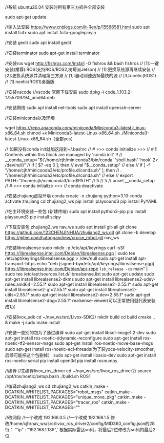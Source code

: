 //系统 ubuntu20.04 安装时所有第三方插件全部安装

sudo apt-get update

//输入法安装  https://www.cnblogs.com/it-Ren/p/15566581.html
sudo apt install fcitx
sudo apt install fcitx-googlepinyin

//安装 gedit
sudo apt install gedit

//安装terminator
sudo apt-get install terminator


//安装ros
wget http://fishros.com/install -O fishros && bash fishros
// [1]:一键安装(推荐):ROS(支持ROS/ROS2,树莓派Jetson)
// [1]:更换系统源再继续安装
// [2]:更换系统源并清理第三方源
// [1]:自动测速选择最快的源
// [3]:noetic(ROS1)
// [1]:noetic(ROS1)桌面版

//安装vscode
//vscode 官网下载安装
sudo dpkg -i code_1.103.2-1755709794_amd64.deb

//安装网络
sudo apt install net-tools
sudo apt install openssh-server

//安装miniconda以及环境

wget https://repo.anaconda.com/miniconda/Miniconda3-latest-Linux-x86_64.sh
chmod +x Miniconda3-latest-Linux-x86_64.sh
./Miniconda3-latest-Linux-x86_64.sh（全部yes）

// 如果没有conda init就加这段到~/.bashrc
// # >>> conda initialize >>>
// # !! Contents within this block are managed by 'conda init' !!
// __conda_setup="$('/home/cjh/miniconda3/bin/conda' 'shell.bash' 'hook' 2> /dev/null)"
// if [ $? -eq 0 ]; then
//     eval "$__conda_setup"
// else
//     if [ -f "/home/cjh/miniconda3/etc/profile.d/conda.sh" ]; then
//         . "/home/cjh/miniconda3/etc/profile.d/conda.sh"
//     else
//         export PATH="/home/cjh/miniconda3/bin:$PATH"
//     fi
// fi
// unset __conda_setup
// # <<< conda initialize <<<
// conda deactivate

//安装zhujiang虚拟环境
conda create -n zhujiang python=3.10
conda activate zhujiang
cd zhujiang2_ws
pip install playsound3
pip install PyYAML 

//在主环境安装一些包 (新建终端)
sudo apt install python3-pip
pip install playsound3
pip install scipy

//下载安装包 zhujiang2_ws nav_ws
sudo apt install git-all
git clone https://github.com/123CHENJINHUA/zhujiang2_ws.git
git clone -b develop https://gitee.com/hutongandrew/cruise_robot.git nav_ws

//安装librealsense
sudo mkdir -p /etc/apt/keyrings
curl -sSf https://librealsense.intel.com/Debian/librealsense.pgp | sudo tee /etc/apt/keyrings/librealsense.pgp > /dev/null
sudo apt-get install apt-transport-https
echo "deb [signed-by=/etc/apt/keyrings/librealsense.pgp] https://librealsense.intel.com/Debian/apt-repo `lsb_release -cs` main" | \
sudo tee /etc/apt/sources.list.d/librealsense.list
sudo apt-get update
sudo apt-get install librealsense2-dkms
sudo apt-get install librealsense2-udev-rules:amd64=2.55.1*
sudo apt-get install librealsense2=2.55.1*
sudo apt-get install librealsense2-gl=2.55.1*
sudo apt-get install librealsense2-utils=2.55.1*
sudo apt-get install librealsense2-dev=2.55.1*
sudo apt-get install librealsense2-dbg=2.55.1*
realsense-viewer(可以正常使用就代表安装成功）

//安装livox_sdk
cd ~/nav_ws/src/Livox-SDK2/
mkdir build
cd build
cmake .. & make -j
sudo make install

//安装一些别的包为了通过编译
sudo apt-get install libsdl-image1.2-dev
sudo apt-get install ros-noetic-ddynamic-reconfigure
sudo apt-get install ros-noetic-tf2-sensor-msgs
sudo apt-get install ros-noetic-move-base-msgs
sudo apt-get install ros-noetic-ecl-threads(为了装yocs-velocity-smoother，后续可能把这个包删掉）
sudo apt-get install libasio-dev
sudo apt-get install ros-noetic-serial
pip install open3d
pip install rosnumpy


//编译
//先编译livox_ros_driver
cd ~/nav_ws/src/livox_ros_driver2/
source /opt/ros/noetic/setup.bash
./build.sh ROS1

//编译zhujiang2_ws
cd zhujiang2_ws
catkin_make -DCATKIN_WHITELIST_PACKAGES="robot_msgs"
catkin_make -DCATKIN_WHITELIST_PACKAGES="unique_move_pkg"
catkin_make -DCATKIN_WHITELIST_PACKAGES="tracer_ros"
catkin_make -DCATKIN_WHITELIST_PACKAGES=""

//改网段
//一个改成 192.168.0.5
//一个改成 192.168.1.5
修改/home/cjh/nav_ws/src/livox_ros_driver2/config/MID360_config.json的28行：
‘"ip" : "192.168.1.139",’
根据实际雷达sn码，将最后2位修改为sn码的最后2位




